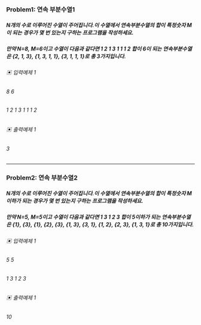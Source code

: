 ### Problem1: 연속 부분수열1

##### N개의 수로 이루어진 수열이 주어집니다.이 수열에서 연속부분수열의 합이 특정숫자 M이 되는 경우가 몇 번 있는지 구하는 프로그램을 작성하세요.

##### 만약 N=8, M=6이고 수열이 다음과 같다면 1 2 1 3 1 1 1 2 합이 6이 되는 연속부분수열은 {2, 1, 3}, {1, 3, 1, 1}, {3, 1, 1, 1}로 총 3가지입니다.

###### ▣ 입력예제 1

###### 8 6

###### 1 2 1 3 1 1 1 2

###### ▣ 출력예제 1

###### 3

---

### Problem2: 연속 부분수열2

##### N개의 수로 이루어진 수열이 주어집니다.이 수열에서 연속부분수열의 합이 특정숫자 M이하가 되는 경우가 몇 번 있는지 구하는 프로그램을 작성하세요.

##### 만약 N=5, M=5이고 수열이 다음과 같다면 1 3 1 2 3 합이 5이하가 되는 연속부분수열은 {1}, {3}, {1}, {2}, {3}, {1, 3}, {3, 1}, {1, 2}, {2, 3}, {1, 3, 1}로 총 10가지입니다.

###### ▣ 입력예제 1

###### 5 5

###### 1 3 1 2 3

###### ▣ 출력예제 1

###### 10
